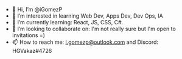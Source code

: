 - 👋 Hi, I’m @iGomezP
- 👀 I’m interested in learning Web Dev, Apps Dev, Dev Ops, IA
- 🌱 I’m currently learning: React, JS, CSS, C#.
- 💞️ I’m looking to collaborate on: I'm not really sure but I'm open to invitations =)
- 📫 How to reach me: i.gomezp@outlook.com and Discord: HGVakaz#4726

<!---
iGomezP/iGomezP is a ✨ special ✨ repository because its `README.md` (this file) appears on your GitHub profile.
You can click the Preview link to take a look at your changes.
--->
